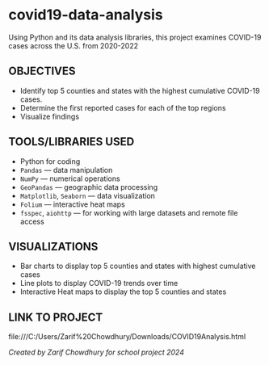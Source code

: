 # covid19-data-analysis
Using Python and its data analysis libraries, this project examines COVID-19 cases across the U.S. from 2020-2022

## OBJECTIVES ##
- Identify top 5 counties and states with the highest cumulative COVID-19 cases.
- Determine the first reported cases for each of the top regions
- Visualize findings

## TOOLS/LIBRARIES USED ##
- Python for coding
- `Pandas` — data manipulation
- `NumPy` — numerical operations
- `GeoPandas` — geographic data processing
- `Matplotlib`, `Seaborn` — data visualization
- `Folium` — interactive heat maps
- `fsspec`, `aiohttp` — for working with large datasets and remote file access

## VISUALIZATIONS ##
- Bar charts to display top 5 counties and states with highest cumulative cases
- Line plots to display COVID-19 trends over time
- Interactive Heat maps to display the top 5 counties and states

## LINK TO PROJECT ##
file:///C:/Users/Zarif%20Chowdhury/Downloads/COVID19Analysis.html

*Created by Zarif Chowdhury for school project 2024*
